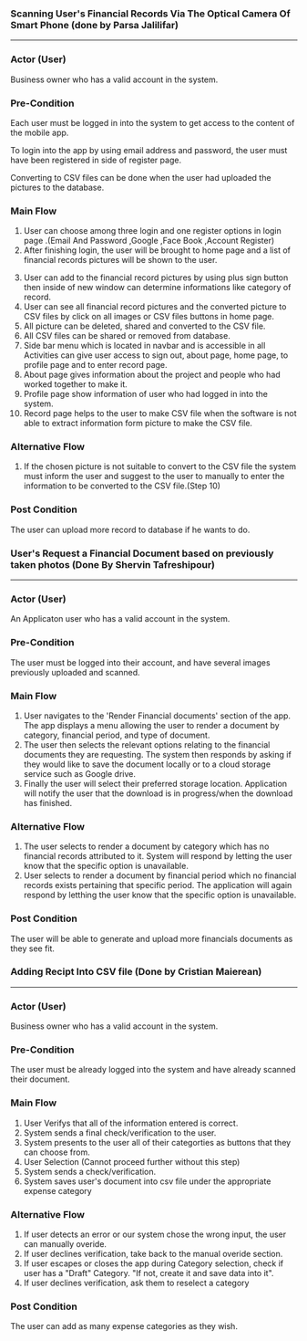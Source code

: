 ### Scanning User's Financial Records Via The Optical Camera Of Smart Phone (done by Parsa Jalilifar)

*** 

### Actor (User)

Business owner who has a valid account in the system.

### Pre-Condition

Each user must be logged in into the system to get access to the content of the mobile app.

To login into the app by using email address and password, the user must have been registered in side of register page.

Converting to CSV files can be done when the user had uploaded the pictures to the database.

### Main Flow

1. User can choose among three login and one register options in login page .(Email And Password ,Google ,Face Book ,Account Register)
2. After finishing login, the user will be brought to home page and a list of financial records pictures will be shown to the user.
3) User can add to the financial record pictures by using plus sign button then inside of new window can determine informations like category
   of record.
4) User can see all financial record pictures and the converted picture to CSV files by click on all images or CSV files buttons in home page.
5) All picture can be deleted, shared and converted to the CSV file.
6) All CSV files can be shared or removed from database.
7) Side bar menu which is located in navbar and is accessible in all Activities can give user access to sign out, about page, home page, to profile 
   page and to enter record page.
8) About page gives information about the project and people who had worked together to make it.
9) Profile page show information of user who had logged in into the system.
10) Record page helps to the user to make CSV file when the software is not able to extract information form picture to make the CSV file.

### Alternative Flow

1. If the chosen picture is not suitable to convert to the CSV file the system must inform the user and suggest to the user to manually to enter
   the information to be converted to the CSV file.(Step 10)


### Post Condition
The user can upload more record to database if he wants to do.


### User's Request a Financial Document based on previously taken photos (Done By Shervin Tafreshipour)

*** 

### Actor (User)

An Applicaton user who has a valid account in the system.

### Pre-Condition

The user must be logged into their account, and have several images previously uploaded and scanned.

### Main Flow

1. User navigates to the 'Render Financial documents' section of the app.
   The app displays a menu allowing the user to render a document by category, financial period, and type of document. 
2. The user then selects the relevant options relating to the financial documents they are requesting.
   The system then responds by asking if they would like to save the document locally or to a cloud storage service such as Google drive.
3. Finally the user will select their preferred storage location.
   Application will notify the user that the download is in progress/when the download has finished. 
   
### Alternative Flow

1. The user selects to render a document by category which has no financial records attributed to it.
   System will respond by letting the user know that the specific option is unavailable.
2. User selects to render a document by financial period which no financial records exists pertaining that specific period.
   The application will again respond by letthing the user know that the specific option is unavailable.

### Post Condition

The user will be able to generate and upload more financials documents as they see fit.


### Adding Recipt Into CSV file (Done by Cristian Maierean)

*** 

### Actor (User)

Business owner who has a valid account in the system.

### Pre-Condition

The user must be already logged into the system and have already scanned their document.

### Main Flow

1. User Verifys that all of the information entered is correct. 
2. System sends a final check/verification to the user.
3. System presents to the user all of their categorties as buttons that they can choose from. 
4. User Selection (Cannot proceed further without this step)
5. System sends a check/verification. 
6. System saves user's document into csv file under the appropriate expense category


### Alternative Flow

1. If user detects an error or our system chose the wrong input, the user can manually overide.
2. If user declines verification, take back to the manual overide section.
3. If user escapes or closes the app during Category selection, check if user has a "Draft" Category. "If not, create it and save data into it".
4. If user declines verification, ask them to reselect a category



### Post Condition

The user can add as many expense categories as they wish. 


